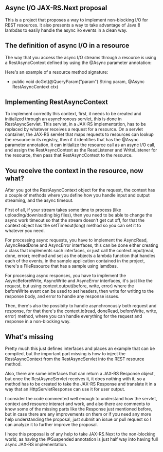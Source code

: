 ## Async I/O JAX-RS.Next proposal

This is a project that proposes a way to implement non-blocking I/O for REST resources.
It also presents a way to take advantage of Java 8 lambdas to easily handle the async i/o events in a clean way.

## The definition of async I/O in a resource

The way that you access the async I/O streams through a resource is using a RestAsyncContext defined by using the @Async parameter annotation:

Here's an example of a resource method signature:
- public void doGet(@QueryParam("param") String param, @Async RestAsyncContext ctx)

## Implementing RestAsyncContext

To implement correctly this context, first, it needs to be created and initialized through an asynchronous servlet, this is done in RestAsyncServlet.
This servlet, in a JAX-RS implementation, has to be replaced by whatever receives a request for a resource.
On a servlet container, the JAX-RS servlet that maps requests to resources can lookup the resource in its registry, then if it identifies that has the @Async parameter annotation, it can initialize the resource call as an async I/O call, and assign the RestAsyncContext as the ReadListener and WriteListener for the resource, then pass that RestAsyncContext to the resource.

## You receive the context in the resource, now what?

After you got the RestAsyncContext object for the request, the context has a couple of methods where you define how you handle input and output streaming, and the async timeout.

First of all, if your stream takes some time to process (like uploading/downloading big files), then you need to be able to change the async work timeout so that the stream doesn't get cut off, for that the context object has the setTimeout(long) method so you can set it to whatever you need.

For processing async requests, you have to implement the AsyncRead, AsyncReadDone and AsyncError interfaces, this can be done either creating a class that implements such interfaces, or just call the context.input(read, done, error); method and set as the objects a lambda function that handles each of the events, in the sample application contained in the project, there's a FileResource that has a sample using lamdbas.

For processing async responses, you have to implement the AsyncBeforeWrite, AsyncWrite and AsyncError interfaces, it's just like the request, but using context.output(before, write, error) where the beforeWrite event can be used to set headers, then write for writing to the response body, and error to handle any response issues.

Then, there's also the possibity to handle asynchronously both request and response, for that there's the context.io(read, doneRead, beforeWrite, write, error) method, where you can handle everything for the request and response in a non-blocking way.

## What's missing

Pretty much this just defines interfaces and places an example that can be compiled, but the important part missing is how to inject the RestAsyncContext from the RestAsyncServlet into the REST resource method.

Also, there are some interfaces that can return a JAX-RS Response object, but once the RestAsyncServlet receives it, it does nothing with it, so a method has to be created to take the JAX-RS Response and translate it in a way that an HttpServletResponse can use it for user output.

I consider the code commented well enough to understand how the servlet, context and resource interact and work, and also there are comments to know some of the missing parts like the Response just mentioned before, but in case there are any improvements on them or if you need any more help understanding the proposal, just submit an issue or pull request so I can analyze it to further improve the proposal.

I hope this proposal is of any help to take JAX-RS.Next to the non-blocking world, as having the @Suspended annotation is just half way into having full async JAX-RS implementation.